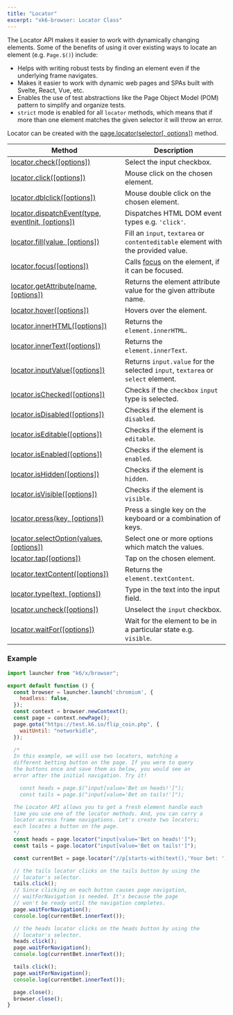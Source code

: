 ```yaml
---
title: "Locator"
excerpt: "xk6-browser: Locator Class"
---
```


The Locator API makes it easier to work with dynamically changing elements. Some of the benefits of using it over existing ways to locate an element (e.g. `Page.$()`) include:

- Helps with writing robust tests by finding an element even if the underlying frame navigates.
- Makes it easier to work with dynamic web pages and SPAs built with Svelte, React, Vue, etc.
- Enables the use of test abstractions like the Page Object Model (POM) pattern to simplify and organize tests.
- `strict` mode is enabled for all `locator` methods, which means that if more than one element matches the given selector it will throw an error.

Locator can be created with the [page.locator(selector[, options])](/javascript-api/xk6-browser/page/#page-locator) method.

| Method                                                                                                        | Description                                                                                                                |
|---------------------------------------------------------------------------------------------------------------|----------------------------------------------------------------------------------------------------------------------------|
| <BWIPT id="471"/> [locator.check([options])](/javascript-api/xk6-browser/locator/check)                       | Select the input checkbox.                                                                                                 |
| <BWIPT id="471"/> [locator.click([options])](/javascript-api/xk6-browser/locator/click)                       | Mouse click on the chosen element.                                                                                        |
| <BWIPT id="469"/> [locator.dblclick([options])](/javascript-api/xk6-browser/locator/dblclick)                 | Mouse double click on the chosen element.                                                                                 |
| [locator.dispatchEvent(type, eventInit, [options])](/javascript-api/xk6-browser/locator/dispatchevent)        | Dispatches HTML DOM event types e.g. `'click'`.                                                                              |
| [locator.fill(value, [options])](/javascript-api/xk6-browser/locator/fill)                                    | Fill an `input`, `textarea` or `contenteditable` element with the provided value.                                          |
| [locator.focus([options])](/javascript-api/xk6-browser/locator/focus)                                         | Calls [focus](https://developer.mozilla.org/en-US/docs/Web/API/HTMLElement/focus) on the element, if it can be focused. |
| [locator.getAttribute(name, [options])](/javascript-api/xk6-browser/locator/getattribute)                     | Returns the element attribute value for the given attribute name.                                                          |
| <BWIPT id="471"/> [locator.hover([options])](/javascript-api/xk6-browser/locator/hover)                       | Hovers over the element.                                                                                                   |
| [locator.innerHTML([options])](/javascript-api/xk6-browser/locator/innerhtml)                                 | Returns the `element.innerHTML`.                                                                                           |
| [locator.innerText([options])](/javascript-api/xk6-browser/locator/innertext)                                 | Returns the `element.innerText`.                                                                                           |
| [locator.inputValue([options])](/javascript-api/xk6-browser/locator/inputvalue)                               | Returns `input.value` for the selected `input`, `textarea` or `select` element.                                            |
| [locator.isChecked([options])](/javascript-api/xk6-browser/locator/ischecked)                                 | Checks if the `checkbox` `input` type is selected.                                                                         |
| [locator.isDisabled([options])](/javascript-api/xk6-browser/locator/isdisabled)                               | Checks if the element is `disabled`.                                                                                       |
| [locator.isEditable([options])](/javascript-api/xk6-browser/locator/iseditable)                               | Checks if the element is `editable`.                                                                                       |
| [locator.isEnabled([options])](/javascript-api/xk6-browser/locator/isenabled)                                 | Checks if the element is `enabled`.                                                                                        |
| [locator.isHidden([options])](/javascript-api/xk6-browser/locator/ishidden)                                   | Checks if the element is `hidden`.                                                                                         |
| [locator.isVisible([options])](/javascript-api/xk6-browser/locator/isvisible)                                 | Checks if the element is `visible`.                                                                                        |
| [locator.press(key, [options])](/javascript-api/xk6-browser/locator/press)                                    | Press a single key on the keyboard or a combination of keys.                                                               |
| <BWIPT id="470"/> [locator.selectOption(values, [options])](/javascript-api/xk6-browser/locator/selectoption) | Select one or more options which match the values.                                                                         |
| <BWIPT id="471"/> [locator.tap([options])](/javascript-api/xk6-browser/locator/tap)                           | Tap on the chosen element.                                                                                                |
| [locator.textContent([options])](/javascript-api/xk6-browser/locator/textcontent)                             | Returns the `element.textContent`.                                                                                         |
| [locator.type(text, [options])](/javascript-api/xk6-browser/locator/type)                                     | Type in the text into the input field.                                                                                     |
| <BWIPT id="471"/> [locator.uncheck([options])](/javascript-api/xk6-browser/locator/uncheck)                   | Unselect the `input` checkbox.                                                                                             |
| <BWIPT id="472"/> [locator.waitFor([options])](/javascript-api/xk6-browser/locator/waitfor)                   | Wait for the element to be in a particular state e.g. `visible`.                                                           |

### Example

<CodeGroup labels={[]}>

<!-- eslint-skip -->

```javascript
import launcher from "k6/x/browser";

export default function () {
  const browser = launcher.launch('chromium', {
    headless: false,
  });
  const context = browser.newContext();
  const page = context.newPage();
  page.goto("https://test.k6.io/flip_coin.php", {
    waitUntil: "networkidle",
  });

  /*
  In this example, we will use two locators, matching a
  different betting button on the page. If you were to query
  the buttons once and save them as below, you would see an
  error after the initial navigation. Try it!

    const heads = page.$("input[value='Bet on heads!']");
    const tails = page.$("input[value='Bet on tails!']");

  The Locator API allows you to get a fresh element handle each
  time you use one of the locator methods. And, you can carry a
  locator across frame navigations. Let's create two locators;
  each locates a button on the page.
  */
  const heads = page.locator("input[value='Bet on heads!']");
  const tails = page.locator("input[value='Bet on tails!']");

  const currentBet = page.locator("//p[starts-with(text(),'Your bet: ')]");

  // the tails locator clicks on the tails button by using the
  // locator's selector.
  tails.click();
  // Since clicking on each button causes page navigation,
  // waitForNavigation is needed. It's because the page
  // won't be ready until the navigation completes.
  page.waitForNavigation();
  console.log(currentBet.innerText());

  // the heads locator clicks on the heads button by using the
  // locator's selector.
  heads.click();
  page.waitForNavigation();
  console.log(currentBet.innerText());

  tails.click();
  page.waitForNavigation();
  console.log(currentBet.innerText());

  page.close();
  browser.close();
}
```

</CodeGroup>
